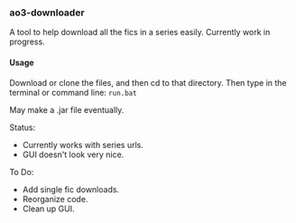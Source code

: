 ### ao3-downloader

A tool to help download all the fics in a series easily. Currently work in progress.

#### Usage
Download or clone the files, and then cd to that directory.
Then type in the terminal or command line:
`run.bat`

May make a .jar file eventually.

Status:
- Currently works with series urls.
- GUI doesn't look very nice.

To Do:
- Add single fic downloads.
- Reorganize code.
- Clean up GUI.
